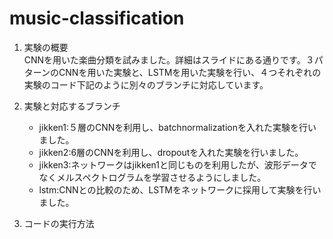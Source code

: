 # music-classification

1. 実験の概要  
CNNを用いた楽曲分類を試みました。詳細はスライドにある通りです。３パターンのCNNを用いた実験と、LSTMを用いた実験を行い、４つそれぞれの実験のコード下記のように別々のブランチに対応しています。

2. 実験と対応するブランチ
    * jikken1:５層のCNNを利用し、batchnormalizationを入れた実験を行いました。 
    * jikken2:6層のCNNを利用し、dropoutを入れた実験を行いました。 
    * jikken3:ネットワークはjikken1と同じものを利用したが、波形データでなくメルスペクトログラムを学習させるようにしました。 
    * lstm:CNNとの比較のため、LSTMをネットワークに採用して実験を行いました。 
  
3. コードの実行方法
